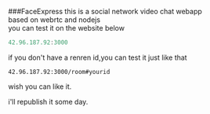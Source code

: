 ###FaceExpress 
this is a social network video chat webapp   
based on webrtc and nodejs  
you can test it on the website below
```javascript
42.96.187.92:3000
```
if you don't have a renren id,you can test it just like that
```
42.96.187.92:3000/room#yourid
```

wish you can like it.  

i'll republish it some day.

